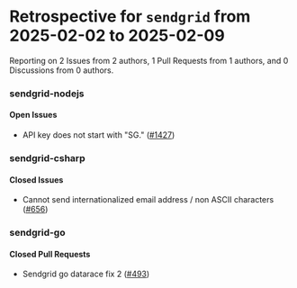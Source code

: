 # Retrospective for `sendgrid` from 2025-02-02 to 2025-02-09

Reporting on 2 Issues from 2 authors, 1 Pull Requests from 1 authors, and 0 Discussions from 0 authors.


### sendgrid-nodejs

#### Open Issues

- API key does not start with "SG." ([#1427](https://github.com/sendgrid/sendgrid-nodejs/issues/1427))

### sendgrid-csharp

#### Closed Issues

- Cannot send internationalized email address / non ASCII characters ([#656](https://github.com/sendgrid/sendgrid-csharp/issues/656))

### sendgrid-go

#### Closed Pull Requests

- Sendgrid go datarace fix 2 ([#493](https://github.com/sendgrid/sendgrid-go/pull/493))